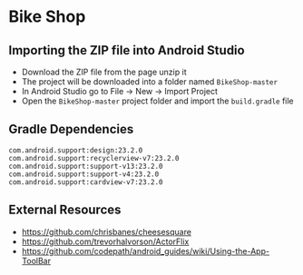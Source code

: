 # Bike Shop


## Importing the ZIP file into Android Studio
 - Download the ZIP file from the page unzip it
 - The project will be downloaded into a folder named `BikeShop-master`
 - In Android Studio go to File -> New -> Import Project
 - Open the `BikeShop-master` project folder and import the `build.gradle` file


## Gradle Dependencies
```com.android.support:appcompat-v7:23.2.0
com.android.support:design:23.2.0
com.android.support:recyclerview-v7:23.2.0
com.android.support:support-v13:23.2.0
com.android.support:support-v4:23.2.0
com.android.support:cardview-v7:23.2.0
```

 ## External Resources
 - https://github.com/chrisbanes/cheesesquare
 - https://github.com/trevorhalvorson/ActorFlix
 - https://github.com/codepath/android_guides/wiki/Using-the-App-ToolBar